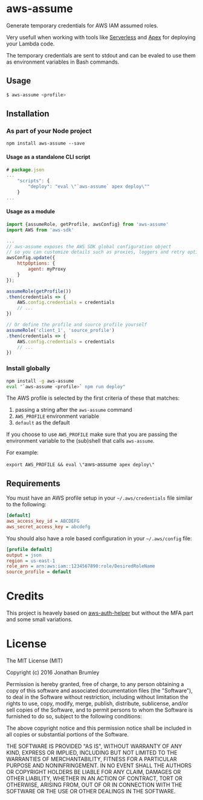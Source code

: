 # aws-assume

Generate temporary credentials for AWS IAM assumed roles.

Very usefull when working with tools like [Serverless](http://serverless.com/) and
[Apex](http://apex.run/) for deploying your Lambda code.

The temporary credentials are sent to stdout and can be evaled to use them
as environment variables in Bash commands.

## Usage

```bash
$ aws-assume <profile>
```

## Installation

### As part of your Node project
`npm install aws-assume --save`

#### Usage as a standalone CLI script
```javascript
# package.json
...
    "scripts": {
        "deploy": "eval \"`aws-assume` apex deploy\""
    }
...
```

#### Usage as a module
```javascript
import {assumeRole, getProfile, awsConfig} from 'aws-assume'
import AWS from 'aws-sdk'

...
// aws-assume exposes the AWS SDK global configuration object
// so you can customize details such as proxies, loggers and retry options
awsConfig.update({
    httpOptions: { 
        agent: myProxy
    }
});

assumeRole(getProfile())
.then(credentials => {
    AWS.config.credentials = credentials
    // ...
})

// Or define the profile and source profile yourself
assumeRole('client_1', 'source_profile')
.then(credentials => {
    AWS.config.credentials = credentials
    // ...
})
```

### Install globally
```bash
npm install -g aws-assume
eval "`aws-assume <profile>` npm run deploy"
```

The AWS profile is selected by the first criteria of these that matches:

1. passing a string after the `aws-assume` command
2. `AWS_PROFILE` environment variable
3. `default` as the default

If you choose to use `AWS_PROFILE` make sure that you are passing the environment
variable to the (sub)shell that calls `aws-assume`.

For example:

`export AWS_PROFILE && eval \"`aws-assume` apex deploy\"`

## Requirements

You must have an AWS profile setup in your `~/.aws/credentials` file similar to
the following:

```ini
[default]
aws_access_key_id = ABCDEFG
aws_secret_access_key = abcdefg
```

You should also have a role based configuration in your `~/.aws/config` file:

```ini
[profile default]
output = json
region = us-east-1
role_arn = arn:aws:iam::1234567890:role/DesiredRoleName
source_profile = default
```

# Credits

This project is heavely based on [aws-auth-helper](https://github.com/CoffeeAndCode/aws-auth-helper) but without the MFA part and some small variations.

# License

The MIT License (MIT)

Copyright (c) 2016 Jonathan Brumley

Permission is hereby granted, free of charge, to any person obtaining a copy
of this software and associated documentation files (the "Software"), to deal
in the Software without restriction, including without limitation the rights
to use, copy, modify, merge, publish, distribute, sublicense, and/or sell
copies of the Software, and to permit persons to whom the Software is
furnished to do so, subject to the following conditions:

The above copyright notice and this permission notice shall be included in all
copies or substantial portions of the Software.

THE SOFTWARE IS PROVIDED "AS IS", WITHOUT WARRANTY OF ANY KIND, EXPRESS OR
IMPLIED, INCLUDING BUT NOT LIMITED TO THE WARRANTIES OF MERCHANTABILITY,
FITNESS FOR A PARTICULAR PURPOSE AND NONINFRINGEMENT. IN NO EVENT SHALL THE
AUTHORS OR COPYRIGHT HOLDERS BE LIABLE FOR ANY CLAIM, DAMAGES OR OTHER
LIABILITY, WHETHER IN AN ACTION OF CONTRACT, TORT OR OTHERWISE, ARISING FROM,
OUT OF OR IN CONNECTION WITH THE SOFTWARE OR THE USE OR OTHER DEALINGS IN THE
SOFTWARE.
